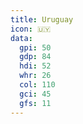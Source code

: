 ```yaml
---
title: Uruguay
icon: 🇺🇾
data:
  gpi: 50
  gdp: 84
  hdi: 52
  whr: 26
  col: 110
  gci: 45
  gfs: 11
---
```

